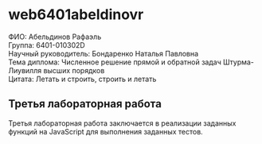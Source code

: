 # web6401abeldinovr
ФИО: Абельдинов Рафаэль  
Группа: 6401-010302D  
Научный руководитель: Бондаренко Наталья Павловна  
Тема диплома: Численное решение прямой и обратной задач Штурма-Лиувилля высших порядков  
Цитата: Летать и строить, строить и летать  

## Третья лабораторная работа
Третья лабораторная работа заключается в реализации заданных функций на JavaScript для выполнения заданных тестов. 

